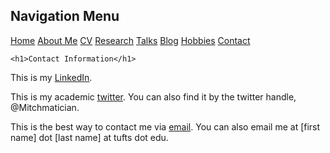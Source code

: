 <html lang="en-US">
<head>
<title>M.T. Scott (academic portfolio)</title>
<meta name="viewport" content="width=device-width, initial-scale=1">
<style>
th, td {
  border-style: none;

body {
  margin: 0;
  font-family: Arial, Helvetica, sans-serif;
}

.topnav {
  overflow: hidden;
  background-color: #333;
}

.topnav a {
  float: left;
  color: #f2f2f2;
  text-align: center;
  padding: 28px 32px;
  text-decoration: none;
  font-size: 20px;
}

.topnav a:hover {
  background-color: #ddd;
  color: black;
}

.topnav a.active {
  background-color: #04AA6D;
  color: white;
}

</style>
</head>
<body>
  
 <div class= "topnav">
    <h2> Navigation Menu</h2>
    <a href="mtscott.github.io/index.md">Home</a>
  <a href="/about.html">About Me</a>
  <a href="/vita.html">CV</a>
   <a href="/research.html">Research</a>
  <a href="/talks.html">Talks</a>
   <a href="/blog.html">Blog</a>
  <a href="/hobbies.html">Hobbies</a>
   <a href="/contact.html">Contact</a>
 </div>

<section>
 
    <h1>Contact Information</h1>
<p> This is my 
<a href="https://www.linkedin.com/in/mitchell-t-scott/" target="_blank"> LinkedIn</a>.</p>
<p> This is my academic
<a href="https://twitter.com/mitchmatician" target="_blank"> twitter</a>. You can also find it by the twitter handle, @Mitchmatician. </p>
<p> This is the best way to contact me via <a href="mailto:mitchell.scott@tufts.edu">email</a>. You can also email me at [first name] dot [last name] at tufts dot edu.</p>
  </article>
</section>


</body>
</html>
